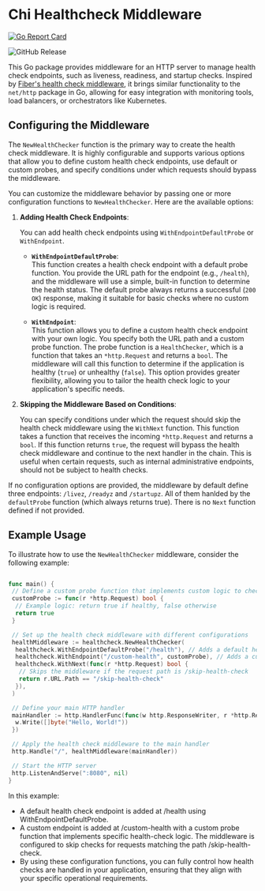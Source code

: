 # Chi Healthcheck Middleware

[![Go Report Card](https://goreportcard.com/badge/github.com/pmatteo/chi-healthcheck-middleware)](https://goreportcard.com/report/github.com/pmatteo/chi-healthcheck-middleware)

![GitHub Release](https://img.shields.io/github/v/release/pmatteo/chi-healthcheck-middleware?include_prereleases&display_name=tag&style=flat-square)

This Go package provides middleware for an HTTP server to manage health check endpoints, such as liveness, readiness, and startup checks. Inspired by [Fiber's health check middleware](https://github.com/gofiber/fiber), it brings similar functionality to the `net/http` package in Go, allowing for easy integration with monitoring tools, load balancers, or orchestrators like Kubernetes.

## Configuring the Middleware

The `NewHealthChecker` function is the primary way to create the health check middleware. It is highly configurable and supports various options that allow you to define custom health check endpoints, use default or custom probes, and specify conditions under which requests should bypass the middleware.

You can customize the middleware behavior by passing one or more configuration functions to `NewHealthChecker`. Here are the available options:

1. **Adding Health Check Endpoints**:

   You can add health check endpoints using `WithEndpointDefaultProbe` or `WithEndpoint`.

   - **`WithEndpointDefaultProbe`**:  
     This function creates a health check endpoint with a default probe function. You provide the URL path for the endpoint (e.g., `/health`), and the middleware will use a simple, built-in function to determine the health status. The default probe always returns a successful (`200 OK`) response, making it suitable for basic checks where no custom logic is required.

   - **`WithEndpoint`**:  
     This function allows you to define a custom health check endpoint with your own logic. You specify both the URL path and a custom probe function. The probe function is a `HealthChecker`, which is a function that takes an `*http.Request` and returns a `bool`. The middleware will call this function to determine if the application is healthy (`true`) or unhealthy (`false`). This option provides greater flexibility, allowing you to tailor the health check logic to your application's specific needs.

2. **Skipping the Middleware Based on Conditions**:

   You can specify conditions under which the request should skip the health check middleware using the `WithNext` function. This function takes a function that receives the incoming `*http.Request` and returns a `bool`. If this function returns `true`, the request will bypass the health check middleware and continue to the next handler in the chain. This is useful when certain requests, such as internal administrative endpoints, should not be subject to health checks.

If no configuration options are provided, the middleware by default define three endpoints: `/livez`, `/readyz` and `/startupz`. All of them hanlded by the `defaultProbe` function (which always returns true). There is no `Next` function defined if not provided.

## Example Usage

To illustrate how to use the `NewHealthChecker` middleware, consider the following example:

```Go

func main() {
 // Define a custom probe function that implements custom logic to check application health
 customProbe := func(r *http.Request) bool {
  // Example logic: return true if healthy, false otherwise
  return true
 }

 // Set up the health check middleware with different configurations
 healthMiddleware := healthcheck.NewHealthChecker(
  healthcheck.WithEndpointDefaultProbe("/health"), // Adds a default health check endpoint at /health
  healthcheck.WithEndpoint("/custom-health", customProbe), // Adds a custom health check endpoint at /custom-health
  healthcheck.WithNext(func(r *http.Request) bool {
   // Skips the middleware if the request path is /skip-health-check
   return r.URL.Path == "/skip-health-check"
  }),
 )

 // Define your main HTTP handler
 mainHandler := http.HandlerFunc(func(w http.ResponseWriter, r *http.Request) {
  w.Write([]byte("Hello, World!"))
 })

 // Apply the health check middleware to the main handler
 http.Handle("/", healthMiddleware(mainHandler))

 // Start the HTTP server
 http.ListenAndServe(":8080", nil)
}
```

In this example:

- A default health check endpoint is added at /health using WithEndpointDefaultProbe.
- A custom endpoint is added at /custom-health with a custom probe function that implements specific health-check logic.
The middleware is configured to skip checks for requests matching the path /skip-health-check.
- By using these configuration functions, you can fully control how health checks are handled in your application, ensuring that they align with your specific operational requirements.
